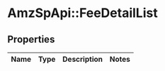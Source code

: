 # AmzSpApi::FeeDetailList

## Properties
Name | Type | Description | Notes
------------ | ------------- | ------------- | -------------

